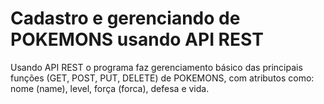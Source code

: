 # Cadastro e gerenciando de POKEMONS usando API REST
Usando API REST o programa faz gerenciamento básico das principais funções (GET, POST, PUT, DELETE) de POKEMONS, com atributos como: nome (name), level, força (forca), defesa e vida.